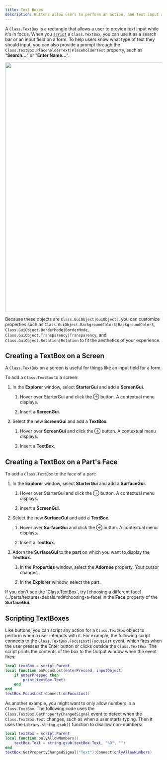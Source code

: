 ```yaml
---
title: Text Boxes
description: Buttons allow users to perform an action, and text input allows users to input text.
---
```


A `Class.TextBox` is a rectangle that allows a user to provide text input while it's in focus. When you [`script`](#scripting-textboxes) a `Class.TextBox`, you can use it as a search bar or an input field on a form. To help users know what type of text they should input, you can also provide a prompt through the `Class.TextBox.PlaceholderText|PlaceholderText` property, such as "**Search...**" or "**Enter Name...**".

<img src="../assets/ui/button-text-input/TextBox-Example.jpg" width="800" />

Because these objects are `Class.GuiObject|GuiObjects`, you can customize
properties such as `Class.GuiObject.BackgroundColor3|BackgroundColor3`,
`Class.GuiObject.BorderMode|BorderMode`,
`Class.GuiObject.Transparency|Transparency`, and
`Class.GuiObject.Rotation|Rotation` to fit the aesthetics of your experience.

## Creating a TextBox on a Screen

A `Class.TextBox` on a screen is useful for
things like an input field for a form.

To add a `Class.TextBox` to a screen:

1. In the **Explorer** window, select **StarterGui** and add a **ScreenGui**.

   1. Hover over StarterGui and click the &CirclePlus; button. A contextual menu displays.

   1. Insert a **ScreenGui**.

2. Select the new **ScreenGui** and add a **TextBox**.

   1. Hover over **ScreenGui** and click the &CirclePlus; button. A contextual menu displays.

   1. Insert a **TextBox**.

## Creating a TextBox on a Part's Face

To add a `Class.TextBox` to the face of a part:

1. In the **Explorer** window, select **StarterGui** and add a **SurfaceGui**.

   1. Hover over StarterGui and click the &CirclePlus; button. A contextual menu displays.

   1. Insert a **ScreenGui**.

2. Select the new **SurfaceGui** and add a **TextBox**.

   1. Hover over **SurfaceGui** and click the &CirclePlus; button. A contextual menu displays.

   1. Insert a **TextBox**.

3. Adorn the **SurfaceGui** to the **part** on which you want to display the **TextBox**.

   1. In the **Properties** window, select the **Adornee** property. Your cursor changes.

   1. In the **Explorer** window, select the part.

<Alert severity="warning">
  If you don't see the `Class.TextBox`, try [choosing a different face](../parts/textures-decals.md#choosing-a-face) in the <b>Face</b> property of the <b>SurfaceGui</b>.
</Alert>

## Scripting TextBoxes

Like buttons, you can script any action for a `Class.TextBox` object to perform when a user interacts with it. For example, the following script connects to the `Class.TextBox.FocusLost|FocusLost` event, which fires when the user presses the Enter button or clicks outside the `Class.TextBox`. The script prints the contents of the box to the Output window when the event fires:

```lua
local textBox = script.Parent
local function onFocusLost(enterPressed, inputObject)
	if enterPressed then
		print(textBox.Text)
	end
end
textBox.FocusLost:Connect(onFocusLost)
```

As another example, you might want to only allow numbers in a `Class.TextBox`. The following code uses the `Class.TextBox.GetPropertyChangedSignal` event to detect when the `Class.TextBox.Text` changes, such as when a user starts typing. Then it uses the `Library.string.gsub()` function to disallow non-numbers:

</Alert>

```lua
local textBox = script.Parent
local function onlyAllowNumbers()
	textBox.Text = string.gsub(textBox.Text, "%D", "")
end
textBox:GetPropertyChangedSignal("Text"):Connect(onlyAllowNumbers)
```
